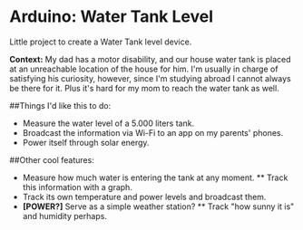 # Arduino: Water Tank Level

Little project to create a Water Tank level device.

**Context:** My dad has a motor disability, and our house water tank is placed at an unreachable location of the house for him.
I'm usually in charge of satisfying his curiosity, however, since I'm studying abroad I cannot always be there for it. Plus it's hard for my mom to reach the water tank as well.

##Things I'd like this to do:
- Measure the water level of a 5.000 liters tank.
- Broadcast the information via Wi-Fi to an app on my parents' phones.
- Power itself through solar energy.

##Other cool features:
- Measure how much water is entering the tank at any moment.
** Track this information with a graph.
- Track its own temperature and power levels and broadcast them.
- **[POWER?]** Serve as a simple weather station?
** Track "how sunny it is" and humidity perhaps.
